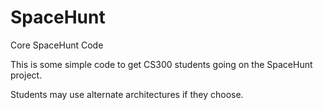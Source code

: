 # SpaceHunt
 Core SpaceHunt Code

This is some simple code to get CS300 students going on the SpaceHunt project. 

Students may use alternate architectures if they choose.
